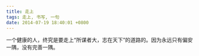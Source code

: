 ```yaml
---
title: 走上
tags: 走上, 书写, 一句
date: 2014-07-19 18:40:01 +0800
---
```



一个健康的人，终究是要走上“所谋者大，志在天下”的道路的。因为永远只有偏安一隅，没有完善一隅。

